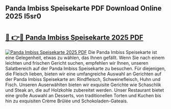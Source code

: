 ## Panda Imbiss Speisekarte PDF Download Online 2025 I5sr0

# <h2><a href="http://gcdpwpe.nevu.top/?p=Panda+Imbiss+Speisekarte">🔗 👉🔴 Panda Imbiss Speisekarte 2025 PDF</a></h2>

[![Panda Imbiss Speisekarte 2025 PDF](https://i.imgur.com/dBaPXMq.png)](http://gcdpwpe.nevu.top/?p=Panda+Imbiss+Speisekarte)
Die Panda Imbiss Speisekarte ist eine Gelegenheit, etwas zu wählen, das Ihnen gefällt. Wenn Sie nach einem leichten und frischen Gericht suchen, empfehlen wir Ihnen, unseren Salatbereich auf der Panda Imbiss Speisekarte zu besuchen. Für diejenigen, die Fleisch lieben, bieten wir eine umfangreiche Auswahl an Gerichten auf der Panda Imbiss Speisekarte an: Rindfleisch, Schweinefleisch, Huhn und Fisch. Unseren Auserwählten bieten wir exquisite Gerichte wie Schaschlik und Steak an, die auf Holzkohle zubereitet werden. Unser Restaurant bietet eine große Auswahl an Desserts, von traditionellen Torten und Kuchen bis hin zu exquisiten Crème Brûlée und Schokoladen-Gateais.
